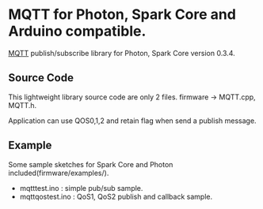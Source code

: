 # MQTT for Photon, Spark Core and Arduino compatible.
<a href="http://mqtt.org/" target=_blank>MQTT</a> publish/subscribe library for Photon, Spark Core version 0.3.4.

## Source Code
This lightweight library source code are only 2 files. firmware -> MQTT.cpp, MQTT.h.

Application can use QOS0,1,2 and retain flag when send a publish message.

## Example
Some sample sketches for Spark Core and Photon included(firmware/examples/).
 - mqtttest.ino	: simple pub/sub sample. 
 - mqttqostest.ino : QoS1, QoS2 publish and callback sample.
